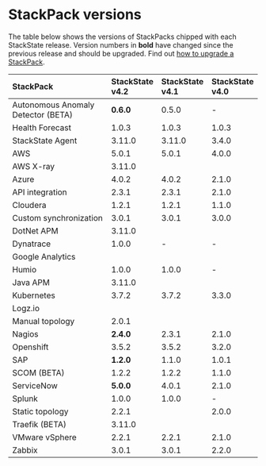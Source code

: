 # StackPack versions

The table below shows the versions of StackPacks chipped with each StackState release. Version numbers in **bold** have changed since the previous release and should be upgraded. Find out [how to upgrade a StackPack](/stackpacks/about-stackpacks.md#upgrade-a-stackpack). 

| StackPack | StackState<br />v4.2 | StackState<br />v4.1 | StackState<br />v4.0 |
|:---|:---|:---|:---|
| Autonomous Anomaly Detector (BETA) | **0.6.0** | 0.5.0 | - |
| Health Forecast | 1.0.3 | 1.0.3 | 1.0.3 |
| StackState Agent | 3.11.0 | 3.11.0 | 3.4.0 |
| AWS | 5.0.1 | 5.0.1 | 4.0.0 |
| AWS X-ray | 3.11.0 | | |
| Azure | 4.0.2 | 4.0.2 | 2.1.0 |
| API integration | 2.3.1 | 2.3.1 | 2.1.0 |
| Cloudera | 1.2.1 | 1.2.1 | 1.1.0 |
| Custom synchronization | 3.0.1 | 3.0.1 | 3.0.0 |
| DotNet APM | 3.11.0  | | |
| Dynatrace | 1.0.0 | - | - |
| Google Analytics | | | |
| Humio | 1.0.0 | 1.0.0 | - |
| Java APM | 3.11.0 | | |
| Kubernetes | 3.7.2 | 3.7.2 | 3.3.0 |
| Logz.io | | | |
| Manual topology | 2.0.1 | | |
| Nagios | **2.4.0** | 2.3.1 | 2.1.0 |
| Openshift | 3.5.2 | 3.5.2 | 3.2.0 |
| SAP | **1.2.0** | 1.1.0 | 1.0.1 |
| SCOM (BETA) | 1.2.2 | 1.2.2 | 1.1.0 |
| ServiceNow | **5.0.0** | 4.0.1 | 2.1.0 |
| Splunk | 1.0.0 | 1.0.0 | - |
| Static topology | 2.2.1| | 2.0.0 |
| Traefik (BETA) | 3.11.0 | | |
| VMware vSphere | 2.2.1 | 2.2.1 | 2.1.0 |
| Zabbix | 3.0.1 | 3.0.1 | 2.2.0 |


